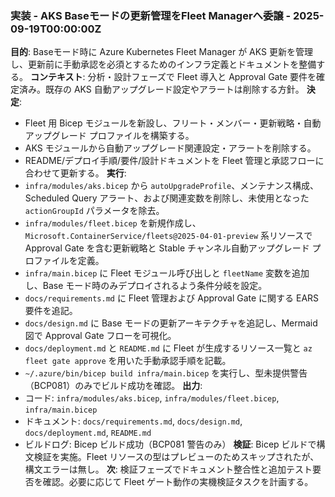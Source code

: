 ### 実装 - AKS Baseモードの更新管理をFleet Managerへ委譲 - 2025-09-19T00:00:00Z
**目的**: Baseモード時に Azure Kubernetes Fleet Manager が AKS 更新を管理し、更新前に手動承認を必須とするためのインフラ定義とドキュメントを整備する。
**コンテキスト**: 分析・設計フェーズで Fleet 導入と Approval Gate 要件を確定済み。既存の AKS 自動アップグレード設定やアラートは削除する方針。
**決定**:
- Fleet 用 Bicep モジュールを新設し、フリート・メンバー・更新戦略・自動アップグレード プロファイルを構築する。
- AKS モジュールから自動アップグレード関連設定・アラートを削除する。
- README/デプロイ手順/要件/設計ドキュメントを Fleet 管理と承認フローに合わせて更新する。
**実行**:
- `infra/modules/aks.bicep` から `autoUpgradeProfile`、メンテナンス構成、Scheduled Query アラート、および関連変数を削除し、未使用となった `actionGroupId` パラメータを除去。
- `infra/modules/fleet.bicep` を新規作成し、`Microsoft.ContainerService/fleets@2025-04-01-preview` 系リソースで Approval Gate を含む更新戦略と Stable チャンネル自動アップグレード プロファイルを定義。
- `infra/main.bicep` に Fleet モジュール呼び出しと `fleetName` 変数を追加し、Base モード時のみデプロイされるよう条件分岐を設定。
- `docs/requirements.md` に Fleet 管理および Approval Gate に関する EARS 要件を追記。
- `docs/design.md` に Base モードの更新アーキテクチャを追記し、Mermaid 図で Approval Gate フローを可視化。
- `docs/deployment.md` と `README.md` に Fleet が生成するリソース一覧と `az fleet gate approve` を用いた手動承認手順を記載。
- `~/.azure/bin/bicep build infra/main.bicep` を実行し、型未提供警告（BCP081）のみでビルド成功を確認。
**出力**:
- コード: `infra/modules/aks.bicep`, `infra/modules/fleet.bicep`, `infra/main.bicep`
- ドキュメント: `docs/requirements.md`, `docs/design.md`, `docs/deployment.md`, `README.md`
- ビルドログ: Bicep ビルド成功（BCP081 警告のみ）
**検証**: Bicep ビルドで構文検証を実施。Fleet リソースの型はプレビューのためスキップされたが、構文エラーは無し。
**次**: 検証フェーズでドキュメント整合性と追加テスト要否を確認。必要に応じて Fleet ゲート動作の実機検証タスクを計画する。
